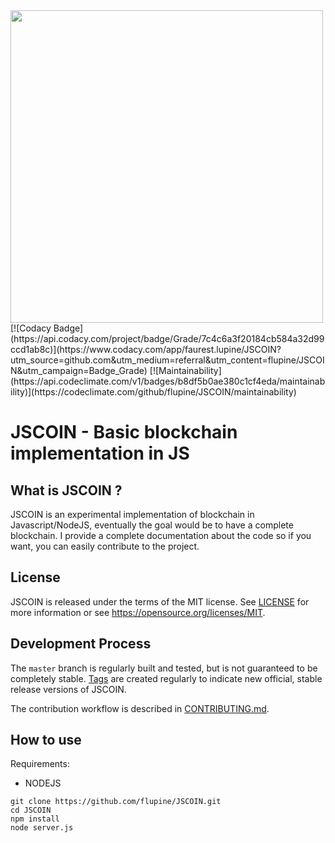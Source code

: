 <img src="https://i.imgur.com/PBesDnL.png" width="500" />
[![Codacy Badge](https://api.codacy.com/project/badge/Grade/7c4c6a3f20184cb584a32d99ccd1ab8c)](https://www.codacy.com/app/faurest.lupine/JSCOIN?utm_source=github.com&amp;utm_medium=referral&amp;utm_content=flupine/JSCOIN&amp;utm_campaign=Badge_Grade) 
[![Maintainability](https://api.codeclimate.com/v1/badges/b8df5b0ae380c1cf4eda/maintainability)](https://codeclimate.com/github/flupine/JSCOIN/maintainability)

JSCOIN - Basic blockchain implementation in JS
=====================================

What is JSCOIN ?
----------------

JSCOIN is an experimental implementation of blockchain in Javascript/NodeJS, eventually the goal would be to have a complete blockchain.
I provide a complete documentation about the code so if you want, you can easily contribute to the project.

License
-------

JSCOIN is released under the terms of the MIT license. See [LICENSE](LICENSE) for more
information or see https://opensource.org/licenses/MIT.

Development Process
-------------------

The `master` branch is regularly built and tested, but is not guaranteed to be
completely stable. [Tags](https://github.com/flupine/JSCOIN/tags) are created
regularly to indicate new official, stable release versions of JSCOIN.

The contribution workflow is described in [CONTRIBUTING.md](CONTRIBUTING.md).

How to use
-----------

Requirements:
- NODEJS

```
git clone https://github.com/flupine/JSCOIN.git
cd JSCOIN
npm install
node server.js
```
